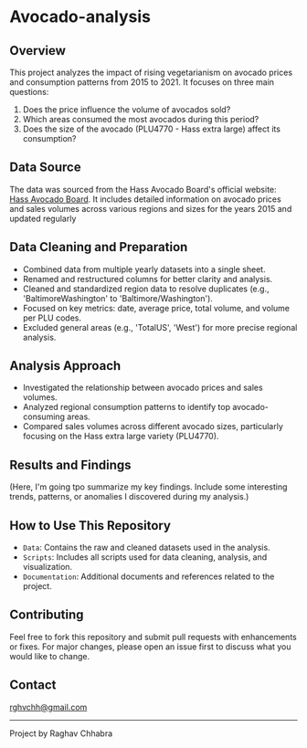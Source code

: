 # Avocado-analysis

## Overview
This project analyzes the impact of rising vegetarianism on avocado prices and consumption patterns from 2015 to 2021. It focuses on three main questions:
1. Does the price influence the volume of avocados sold?
2. Which areas consumed the most avocados during this period?
3. Does the size of the avocado (PLU4770 - Hass extra large) affect its consumption?

## Data Source
The data was sourced from the Hass Avocado Board's official website: [Hass Avocado Board](https://hassavocadoboard.com/category-data/). It includes detailed information on avocado prices and sales volumes across various regions and sizes for the years 2015 and updated regularly

## Data Cleaning and Preparation
- Combined data from multiple yearly datasets into a single sheet.
- Renamed and restructured columns for better clarity and analysis.
- Cleaned and standardized region data to resolve duplicates (e.g., 'BaltimoreWashington' to 'Baltimore/Washington').
- Focused on key metrics: date, average price, total volume, and volume per PLU codes.
- Excluded general areas (e.g., 'TotalUS', 'West') for more precise regional analysis.

## Analysis Approach
- Investigated the relationship between avocado prices and sales volumes.
- Analyzed regional consumption patterns to identify top avocado-consuming areas.
- Compared sales volumes across different avocado sizes, particularly focusing on the Hass extra large variety (PLU4770).

## Results and Findings
(Here, I'm going tpo summarize my key findings. Include some interesting trends, patterns, or anomalies I discovered during my analysis.)

## How to Use This Repository
- `Data`: Contains the raw and cleaned datasets used in the analysis.
- `Scripts`: Includes all scripts used for data cleaning, analysis, and visualization.
- `Documentation`: Additional documents and references related to the project.

## Contributing
Feel free to fork this repository and submit pull requests with enhancements or fixes. For major changes, please open an issue first to discuss what you would like to change.

## Contact
rghvchh@gmail.com

---
Project by Raghav Chhabra
